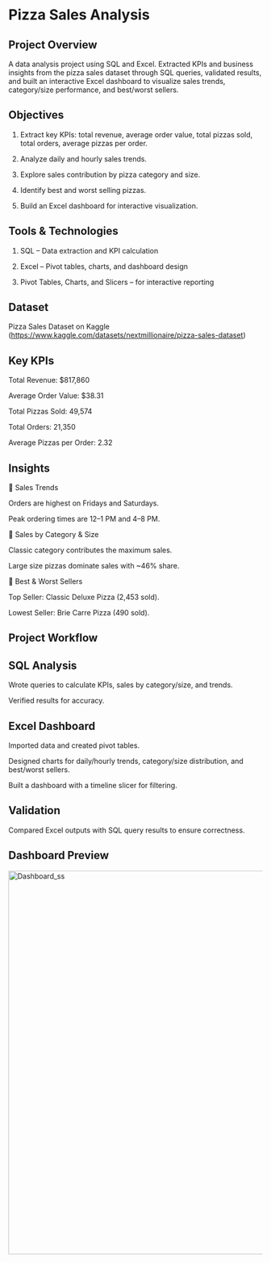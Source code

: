 # Pizza Sales Analysis

## Project Overview
A data analysis project using SQL and Excel. Extracted KPIs and business insights from the pizza sales dataset through SQL queries, validated results, and built an interactive Excel dashboard to visualize sales trends, category/size performance, and best/worst sellers.

## Objectives

1. Extract key KPIs: total revenue, average order value, total pizzas sold, total orders, average pizzas per order.

2. Analyze daily and hourly sales trends.

3. Explore sales contribution by pizza category and size.

4. Identify best and worst selling pizzas.

5. Build an Excel dashboard for interactive visualization.

## Tools & Technologies

1. SQL – Data extraction and KPI calculation

2. Excel – Pivot tables, charts, and dashboard design

3. Pivot Tables, Charts, and Slicers – for interactive reporting

## Dataset

Pizza Sales Dataset on Kaggle (https://www.kaggle.com/datasets/nextmillionaire/pizza-sales-dataset)

## Key KPIs

Total Revenue: $817,860

Average Order Value: $38.31

Total Pizzas Sold: 49,574

Total Orders: 21,350

Average Pizzas per Order: 2.32

## Insights
🔹 Sales Trends

Orders are highest on Fridays and Saturdays.

Peak ordering times are 12–1 PM and 4–8 PM.

🔹 Sales by Category & Size

Classic category contributes the maximum sales.

Large size pizzas dominate sales with ~46% share.

🔹 Best & Worst Sellers

Top Seller: Classic Deluxe Pizza (2,453 sold).

Lowest Seller: Brie Carre Pizza (490 sold).

## Project Workflow

## SQL Analysis

Wrote queries to calculate KPIs, sales by category/size, and trends.

Verified results for accuracy.

## Excel Dashboard

Imported data and created pivot tables.

Designed charts for daily/hourly trends, category/size distribution, and best/worst sellers.

Built a dashboard with a timeline slicer for filtering.

## Validation

Compared Excel outputs with SQL query results to ensure correctness.


## Dashboard Preview

<img width="1315" height="760" alt="Dashboard_ss" src="https://github.com/user-attachments/assets/bd00b75f-65e2-4651-8872-04bd84323391" />

